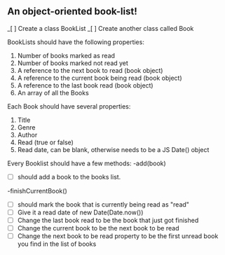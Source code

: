 ## An object-oriented book-list!

_[ ] Create a class BookList
_[ ] Create another class called Book

BookLists should have the following properties:

1. Number of books marked as read
2. Number of books marked not read yet
3. A reference to the next book to read (book object)
4. A reference to the current book being read (book object)
5. A reference to the last book read (book object)
6. An array of all the Books

Each Book should have several properties:

1. Title
2. Genre
3. Author
4. Read (true or false)
5. Read date, can be blank, otherwise needs to be a JS Date() object

Every Booklist should have a few methods:
-add(book)

-   [ ] should add a book to the books list.

-finishCurrentBook()

-   [ ] should mark the book that is currently being read as "read"
-   [ ] Give it a read date of new Date(Date.now())
-   [ ] Change the last book read to be the book that just got finished
-   [ ] Change the current book to be the next book to be read
-   [ ] Change the next book to be read property to be the first unread book you find in the list of books
